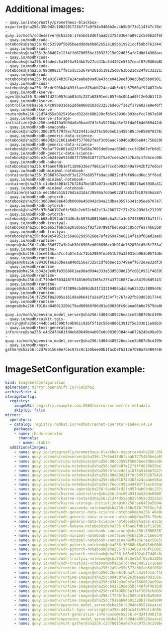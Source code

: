 # Additional images:
    - quay.io/integreatly/prometheus-blackbox-exporter@sha256:35b9d2c1002201723b7f7a9f54e9406b2ec4b5b0f73d114f47c70e15956103b5
    - quay.io/modh/codeserver@sha256:17e5bd18d6faaab72754936e4a89c2c596b2dfeb4be0aac6890b6f6145a13d6c
    - quay.io/modh/cuda-notebooks@sha256:00c53599f5085beedd0debb062652a1856b19921ccf59bd76134471d24c3fa7d
    - quay.io/modh/cuda-notebooks@sha256:3e88407e12f4ffd670655be130323215d92d635afd7d8df4380aecfa582bfb18
    - quay.io/modh/cuda-notebooks@sha256:6fadedc5a10f5a914bb7b27cd41bc644392e5757ceaf07d930db884112054265
    - quay.io/modh/cuda-notebooks@sha256:88d80821ff8c5d53526794261d519125d0763b621d824f8c3222127dab7b6cc8
    - quay.io/modh/cuda-notebooks@sha256:b6a91674b387a24caabeb8ad8a43cce0419eef89ec8ba5bb9090116f1ce63f6c
    - quay.io/modh/cuda-notebooks@sha256:f6cdc993b4d493ffaec876abb724ce44b3c6fc37560af974072b346e45ac1a3b
    - quay.io/modh/kserve-agent@sha256:9ae667fd2fb957dab03d4c237a62891edc057e6c0b1ad05f2e0d61f13497c11f
    - quay.io/modh/kserve-controller@sha256:64c09b931de52dde0860103d232536de07f3e2f179a027e9e4bf51d6c60eaeeb
    - quay.io/modh/kserve-router@sha256:21d74d55a8825495acd322dc88b230cfb5c93938c393defcc7867a50b28995f3
    - quay.io/modh/kserve-storage-initializer@sha256:ae6419a5b94a6a9baad7dfe5a52284ab5ef8fda0fb4d069442dccc05d3708f37
    - quay.io/modh/odh-anaconda-notebook@sha256:380c07bf79f5ec7d22441cde276c50b5eb2a459485cde05087837639a566ae3d
    - quay.io/modh/odh-generic-data-science-notebook@sha256:40e0d2c21661ab4bf577082faaf3c06aac7b946a3b0be84c7568298c1bf2304f
    - quay.io/modh/odh-generic-data-science-notebook@sha256:76e6af79c601a323f75a58e7005de0beac66b8cccc3d2b67efb6d11d85f0cfa1
    - quay.io/modh/odh-generic-data-science-notebook@sha256:e2cab24ebe935d87f7596418772f5a97ce6a2e747ba0c1fd4cec08a728e99403
    - quay.io/modh/odh-habana-notebooks@sha256:0f6ae8f0b1ef11896336e7f8611e77ccdb992b49a7942bf27e6bc64d73205d05
    - quay.io/modh/odh-minimal-notebook-container@sha256:39068767eebdf3a127fe8857fbdaca0832cdfef69eed6ec3ff6ed1858029420f
    - quay.io/modh/odh-minimal-notebook-container@sha256:c1b6e34001d17b72847be387a073ce6394f992405376a63938a3128699a9d13b
    - quay.io/modh/odh-minimal-notebook-container@sha256:eec50e5518176d5a31da739596a7ddae032d73851f9107846a587442ebd10a82
    - quay.io/modh/odh-pytorch-notebook@sha256:30688e68a645db0000e450942d94a25dbae05576341c05eeb7074734fb286c8e
    - quay.io/modh/odh-pytorch-notebook@sha256:97b346197e6fc568c2eb52cb82e13a206277f27c21e299d1c211997f140f638b
    - quay.io/modh/odh-pytorch-notebook@sha256:b68e0192abf7d46c8c6876d0819b66c6a2d4a1e674f8893f8a71ffdcba96866c
    - quay.io/modh/odh-trustyai-notebook@sha256:8c5e653f6bc6a2050565cf92f397991fbec952dc05cdfea74b65b8fd3047c9d4
    - quay.io/modh/odh-trustyai-notebook@sha256:dc49e549521c16a6829950268e7efa969a7be8214f1e8f68ad2aa692fad2ec23
    - quay.io/modh/runtime-images@sha256:2a9be55d577a3b2ab50f0505ed096896cc3b914e732850fd5d5f733a79a000b8
    - quay.io/modh/runtime-images@sha256:2bce614baa7cc4a5fe1dc71bb2059fea051b70a33031eb963b0571d6d9f834c2
    - quay.io/modh/runtime-images@sha256:89430fe6263beaa840d156a7325c1df8bbec1b749eeff672eae32df39ead8cc1
    - quay.io/modh/runtime-images@sha256:b342a3e0bfa3588662ae90ad894e333a53d5888d23fc0010951f48599a6f42dd
    - quay.io/modh/runtime-images@sha256:bd1710de5503448f9f4016d943365c235437246837aca6419b6d51431d3bc18b
    - quay.io/modh/runtime-images@sha256:c07496b85a3f4f3896cbd69ddb31f33319406bdab9a62532a3809d461230ba64
    - quay.io/modh/runtime-images@sha256:f7256f8a2005a161d8a9b641fa2a8f2154f7c767a92fb83d858177441cf00b46
    - quay.io/modh/runtime-images@sha256:f918ab84601320b179ad80960f06d01e89030fc9daea06b6e7679da08883c590
    - quay.io/modh/openvino_model_server@sha256:5d04d405526ea4ce5b807d0cd199ccf7f71bab1228907c091e975efa770a4908
    - quay.io/modh/caikit-tgis-serving@sha256:444bca43c99bfc4b961c926f5f10c556488613912f5e333011e98b3407d76d00
    - quay.io/modh/text-generation-inference@sha256:e4d24fd401fd4eb89b49b4ab07e0c08389384d4a672b240e98a03ad7f9ef1c85
    - quay.io/modh/openvino_model_server@sha256:5d04d405526ea4ce5b807d0cd199ccf7f71bab1228907c091e975efa770a4908
    - quay.io/modh/must-gather@sha256:c2d780156a0e7cec975c9c150bee00b1facb8f6213e7b98a7a489448d76dfd94


# ImageSetConfiguration example:
```yaml
kind: ImageSetConfiguration
apiVersion: mirror.openshift.io/v1alpha2
archiveSize: 4
storageConfig:
  registry: 
    imageURL: registry.example.com:5000/mirror/oc-mirror-metadata
    skipTLS: false                       
mirror:
  operators:
  - catalog: registry.redhat.io/redhat/redhat-operator-index:v4.14
    packages:
    - name: rhods-operator
      channels:
      - name: stable
  additionalImages:   
    - name: quay.io/integreatly/prometheus-blackbox-exporter@sha256:35b9d2c1002201723b7f7a9f54e9406b2ec4b5b0f73d114f47c70e15956103b5
    - name: quay.io/modh/codeserver@sha256:17e5bd18d6faaab72754936e4a89c2c596b2dfeb4be0aac6890b6f6145a13d6c
    - name: quay.io/modh/cuda-notebooks@sha256:00c53599f5085beedd0debb062652a1856b19921ccf59bd76134471d24c3fa7d
    - name: quay.io/modh/cuda-notebooks@sha256:3e88407e12f4ffd670655be130323215d92d635afd7d8df4380aecfa582bfb18
    - name: quay.io/modh/cuda-notebooks@sha256:6fadedc5a10f5a914bb7b27cd41bc644392e5757ceaf07d930db884112054265
    - name: quay.io/modh/cuda-notebooks@sha256:88d80821ff8c5d53526794261d519125d0763b621d824f8c3222127dab7b6cc8
    - name: quay.io/modh/cuda-notebooks@sha256:b6a91674b387a24caabeb8ad8a43cce0419eef89ec8ba5bb9090116f1ce63f6c
    - name: quay.io/modh/cuda-notebooks@sha256:f6cdc993b4d493ffaec876abb724ce44b3c6fc37560af974072b346e45ac1a3b
    - name: quay.io/modh/kserve-agent@sha256:9ae667fd2fb957dab03d4c237a62891edc057e6c0b1ad05f2e0d61f13497c11f
    - name: quay.io/modh/kserve-controller@sha256:64c09b931de52dde0860103d232536de07f3e2f179a027e9e4bf51d6c60eaeeb
    - name: quay.io/modh/kserve-router@sha256:21d74d55a8825495acd322dc88b230cfb5c93938c393defcc7867a50b28995f3
    - name: quay.io/modh/kserve-storage-initializer@sha256:ae6419a5b94a6a9baad7dfe5a52284ab5ef8fda0fb4d069442dccc05d3708f37
    - name: quay.io/modh/odh-anaconda-notebook@sha256:380c07bf79f5ec7d22441cde276c50b5eb2a459485cde05087837639a566ae3d
    - name: quay.io/modh/odh-generic-data-science-notebook@sha256:40e0d2c21661ab4bf577082faaf3c06aac7b946a3b0be84c7568298c1bf2304f
    - name: quay.io/modh/odh-generic-data-science-notebook@sha256:76e6af79c601a323f75a58e7005de0beac66b8cccc3d2b67efb6d11d85f0cfa1
    - name: quay.io/modh/odh-generic-data-science-notebook@sha256:e2cab24ebe935d87f7596418772f5a97ce6a2e747ba0c1fd4cec08a728e99403
    - name: quay.io/modh/odh-habana-notebooks@sha256:0f6ae8f0b1ef11896336e7f8611e77ccdb992b49a7942bf27e6bc64d73205d05
    - name: quay.io/modh/odh-minimal-notebook-container@sha256:39068767eebdf3a127fe8857fbdaca0832cdfef69eed6ec3ff6ed1858029420f
    - name: quay.io/modh/odh-minimal-notebook-container@sha256:c1b6e34001d17b72847be387a073ce6394f992405376a63938a3128699a9d13b
    - name: quay.io/modh/odh-minimal-notebook-container@sha256:eec50e5518176d5a31da739596a7ddae032d73851f9107846a587442ebd10a82
    - name: quay.io/modh/odh-pytorch-notebook@sha256:30688e68a645db0000e450942d94a25dbae05576341c05eeb7074734fb286c8e
    - name: quay.io/modh/odh-pytorch-notebook@sha256:97b346197e6fc568c2eb52cb82e13a206277f27c21e299d1c211997f140f638b
    - name: quay.io/modh/odh-pytorch-notebook@sha256:b68e0192abf7d46c8c6876d0819b66c6a2d4a1e674f8893f8a71ffdcba96866c
    - name: quay.io/modh/odh-trustyai-notebook@sha256:8c5e653f6bc6a2050565cf92f397991fbec952dc05cdfea74b65b8fd3047c9d4
    - name: quay.io/modh/odh-trustyai-notebook@sha256:dc49e549521c16a6829950268e7efa969a7be8214f1e8f68ad2aa692fad2ec23
    - name: quay.io/modh/runtime-images@sha256:2a9be55d577a3b2ab50f0505ed096896cc3b914e732850fd5d5f733a79a000b8
    - name: quay.io/modh/runtime-images@sha256:2bce614baa7cc4a5fe1dc71bb2059fea051b70a33031eb963b0571d6d9f834c2
    - name: quay.io/modh/runtime-images@sha256:89430fe6263beaa840d156a7325c1df8bbec1b749eeff672eae32df39ead8cc1
    - name: quay.io/modh/runtime-images@sha256:b342a3e0bfa3588662ae90ad894e333a53d5888d23fc0010951f48599a6f42dd
    - name: quay.io/modh/runtime-images@sha256:bd1710de5503448f9f4016d943365c235437246837aca6419b6d51431d3bc18b
    - name: quay.io/modh/runtime-images@sha256:c07496b85a3f4f3896cbd69ddb31f33319406bdab9a62532a3809d461230ba64
    - name: quay.io/modh/runtime-images@sha256:f7256f8a2005a161d8a9b641fa2a8f2154f7c767a92fb83d858177441cf00b46
    - name: quay.io/modh/runtime-images@sha256:f918ab84601320b179ad80960f06d01e89030fc9daea06b6e7679da08883c590
    - name: quay.io/modh/openvino_model_server@sha256:5d04d405526ea4ce5b807d0cd199ccf7f71bab1228907c091e975efa770a4908
    - name: quay.io/modh/caikit-tgis-serving@sha256:444bca43c99bfc4b961c926f5f10c556488613912f5e333011e98b3407d76d00
    - name: quay.io/modh/text-generation-inference@sha256:e4d24fd401fd4eb89b49b4ab07e0c08389384d4a672b240e98a03ad7f9ef1c85
    - name: quay.io/modh/openvino_model_server@sha256:5d04d405526ea4ce5b807d0cd199ccf7f71bab1228907c091e975efa770a4908
    - name: quay.io/modh/must-gather@sha256:c2d780156a0e7cec975c9c150bee00b1facb8f6213e7b98a7a489448d76dfd94

```
